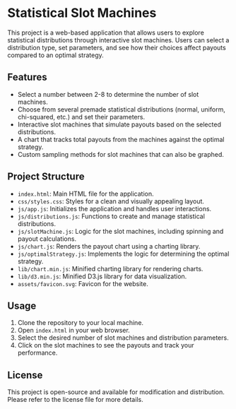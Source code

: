 # Statistical Slot Machines

This project is a web-based application that allows users to explore statistical distributions through interactive slot machines. Users can select a distribution type, set parameters, and see how their choices affect payouts compared to an optimal strategy.

## Features

- Select a number between 2-8 to determine the number of slot machines.
- Choose from several premade statistical distributions (normal, uniform, chi-squared, etc.) and set their parameters.
- Interactive slot machines that simulate payouts based on the selected distributions.
- A chart that tracks total payouts from the machines against the optimal strategy.
- Custom sampling methods for slot machines that can also be graphed.

## Project Structure

- `index.html`: Main HTML file for the application.
- `css/styles.css`: Styles for a clean and visually appealing layout.
- `js/app.js`: Initializes the application and handles user interactions.
- `js/distributions.js`: Functions to create and manage statistical distributions.
- `js/slotMachine.js`: Logic for the slot machines, including spinning and payout calculations.
- `js/chart.js`: Renders the payout chart using a charting library.
- `js/optimalStrategy.js`: Implements the logic for determining the optimal strategy.
- `lib/chart.min.js`: Minified charting library for rendering charts.
- `lib/d3.min.js`: Minified D3.js library for data visualization.
- `assets/favicon.svg`: Favicon for the website.

## Usage

1. Clone the repository to your local machine.
2. Open `index.html` in your web browser.
3. Select the desired number of slot machines and distribution parameters.
4. Click on the slot machines to see the payouts and track your performance.

## License

This project is open-source and available for modification and distribution. Please refer to the license file for more details.